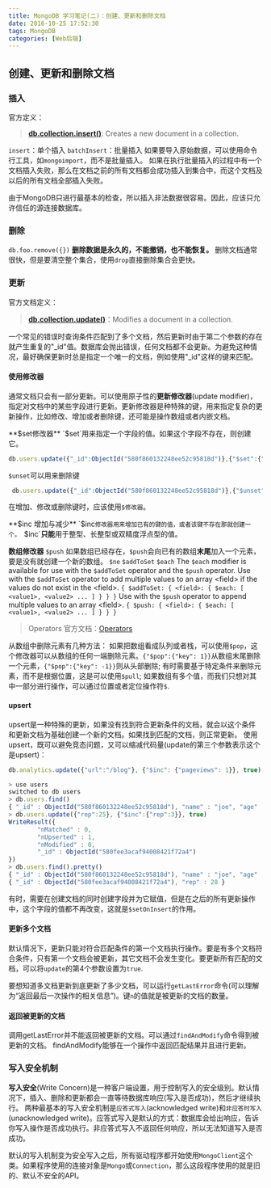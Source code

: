 ```yaml
---
title: MongoDB 学习笔记(二)：创建、更新和删除文档
date: 2016-10-25 17:52:30
tags: MongoDB
categories: [Web后端]
---
```

## 创建、更新和删除文档
### 插入
官方定义：
> [**db.collection.insert()**](https://docs.mongodb.com/manual/reference/method/db.collection.insert/#db.collection.insert): Creates a new document in a collection.

`insert`：单个插入
`batchInsert`：批量插入
如果要导入原始数据，可以使用命令行工具，如`mongoimport`，而不是批量插入。
如果在执行批量插入的过程中有一个文档插入失败，那么在文档之前的所有文档都会成功插入到集合中，而这个文档及以后的所有文档全部插入失败。

由于MongoDB只进行最基本的检查，所以插入非法数据很容易。因此，应该只允许信任的源连接数据库。

### 删除
`db.foo.remove({})`
**删除数据是永久的，不能撤销，也不能恢复。**
删除文档通常很快，但是要清空整个集合，使用`drop`直接删除集合会更快。

### 更新
官方文档定义：
> [**db.collection.update()**](https://docs.mongodb.com/manual/reference/method/db.collection.update/#db.collection.update)：Modifies a document in a collection.

一个常见的错误时查询条件匹配到了多个文档，然后更新时由于第二个参数的存在就产生重复的"_id"值。数据库会抛出错误，任何文档都不会更新。为避免这种情况，最好确保更新时总是指定一个唯一的文档，例如使用"_id"这样的键来匹配。

#### 使用修改器
通常文档只会有一部分更新。可以使用原子性的**更新修改器**(update modifier)，指定对文档中的某些字段进行更新。更新修改器是种特殊的键，用来指定复杂的更新操作，比如修改、增加或者删除键，还可能是操作数组或者内嵌文档。

**$set修改器**
`$set`用来指定一个字段的值。如果这个字段不存在，则创建它。
```javascript
db.users.update({"_id":ObjectId("580f860132248ee52c95818d")},{"$set":{"sex":"male"}})
```
`$unset`可以用来删除键
```javascript
 db.users.update({"_id":ObjectId("580f860132248ee52c95818d")},{"$unset":{"sex":1}})
```
在增加、修改或删除键时，应该使用`$修改器`。

**$inc 增加与减少**
`$inc`修改器用来增加已有的键的值，或者该键不存在那就创建一个。
`$inc`**只能**用于整型、长整型或双精度浮点型的值。

**数组修改器**
`$push`
如果数组已经存在，`$push`会向已有的数组**末尾**加入一个元素，要是没有就创建一个新的数组。
`$ne`
`$addToSet`
`$each`
The `$each` modifier is available for use with the `$addToSet` operator and the `$push` operator.
Use with the `$addToSet` operator to add multiple values to an array &lt;field\> if the values do not exist in the &lt;field\>.
`{ $addToSet: { <field>: { $each: [ <value1>, <value2> ... ] } } }`
Use with the `$push` operator to append multiple values to an array &lt;field>.
`{ $push: { <field>: { $each: [ <value1>, <value2> ... ] } } }`

> Operators 官方文档：[Operators](https://docs.mongodb.com/manual/reference/operator/)

从数组中删除元素有几种方法：
如果把数组看成队列或者栈，可以使用`$pop`，这个修改器可以从数组的任何一端删除元素。`{"$pop":{"key": 1}}`从数组末尾删除一个元素，`{"$pop":{"key": -1}}`则从头部删除;
有时需要基于特定条件来删除元素，而不是根据位置，这是可以使用`$pull`;
如果数组有多个值，而我们只想对其中一部分进行操作，可以通过位置或者定位操作符`$`.

#### upsert
upsert是一种特殊的更新，如果没有找到符合更新条件的文档，就会以这个条件和更新文档为基础创建一个新的文档。如果找到匹配的文档，则正常更新。
使用upsert，既可以避免竞态问题，又可以缩减代码量(update的第三个参数表示这个是upsert)：
```javascript
db.analytics.update({"url":"/blog"}, {"$inc": {"pageviews": 1}}, true)
```
```javascript
> use users
switched to db users
> db.users.find()
{ "_id" : ObjectId("580f860132248ee52c95818d"), "name" : "joe", "age" : 30 }
> db.users.update({"rep":25}, {"$inc":{"rep":3}}, true)
WriteResult({
        "nMatched" : 0,
        "nUpserted" : 1,
        "nModified" : 0,
        "_id" : ObjectId("580fee3acaf94008421f72a4")
})
> db.users.find().pretty()
{ "_id" : ObjectId("580f860132248ee52c95818d"), "name" : "joe", "age" : 30 }
{ "_id" : ObjectId("580fee3acaf94008421f72a4"), "rep" : 28 }
```
有时，需要在创建文档的同时创建字段并为它赋值，但是在之后的所有更新操作中，这个字段的值都不再改变，这就是`$setOnInsert`的作用。

#### 更新多个文档
默认情况下，更新只能对符合匹配条件的第一个文档执行操作。要是有多个文档符合条件，只有第一个文档会被更新，其它文档不会发生变化。要更新所有匹配的文档，可以将`update`的第4个参数设置为`true`.

要想知道多文档更新到底更新了多少文档，可以运行`getLastError`命令(可以理解为“返回最后一次操作的相关信息”)。键`n`的值就是被更新的文档的数量。

#### 返回被更新的文档
调用getLastError并不能返回被更新的文档。可以通过`findAndModify`命令得到被更新的文档。
findAndModify能够在一个操作中返回匹配结果并且进行更新。


### 写入安全机制
**写入安全**(Write Concern)是一种客户端设置，用于控制写入的安全级别。默认情况下，插入、删除和更新都会一直等待数据库响应(写入是否成功)，然后才继续执行。
两种最基本的写入安全机制是`应答式写入`(acknowledged write)和`非应答时写入`(unacknowledged write)。应答式写入是默认的方式：数据库会给出响应，告诉你写入操作是否成功执行。非应答式写入不返回任何响应，所以无法知道写入是否成功。

默认的写入机制变为安全写入之后，所有驱动程序都开始使用`MongoClient`这个类。如果程序使用的连接对象是`Mongo`或`Connection`，那么这段程序使用的就是旧的、默认不安全的API。
